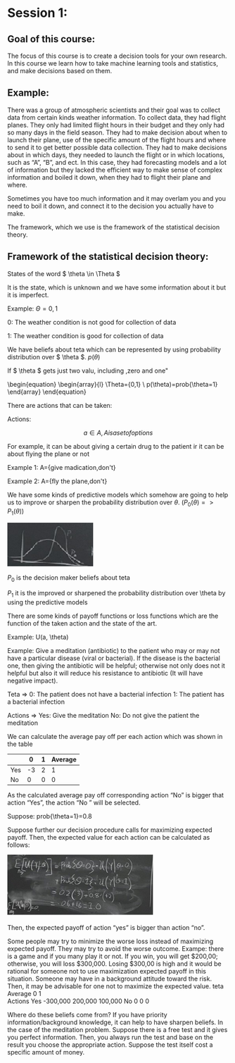 # Session 1:

## Goal of this course:

The focus of this course is to create a decision tools for your own research. In this course we learn how to take machine learning tools and statistics, and make decisions based on them.

## Example: 
There was a group of atmospheric scientists and their goal was to collect data from certain kinds weather information. To collect data, they had flight planes. They only had limited flight hours in their budget and they only had so many days in the field season. They had to make decision about when to launch their plane, use of the specific amount of the flight hours and where to send it to get better possible data collection. They had to make decisions about in which days, they needed to launch the flight or in which locations, such as “A”, “B”, and ect. In this case, they had forecasting models and a lot of information but they lacked the efficient way to make sense of complex information and boiled it down, when they had to flight their plane and where.

Sometimes you have too much information and it may overlam you and you need to boil it down, and connect it to the decision you actually have to make.

The framework, which we use is the framework of the statistical decision theory.
## Framework of the statistical decision theory:

States of the word  $ \theta \in \Theta $  

It is the state, which is unknown and we have some information about it but it is imperfect.

Example:  $\Theta={0,1}$  

0: The weather condition is not good for collection of data

1: The weather condition is good for collection of data

We have beliefs about teta which can be represented by using probability distribution over $ \theta $.  $p(\theta)$  

If $ \theta $  gets just two valu, including ,zero and one"
 
 \begin{equation}
  \begin{array}{l}
    \Theta={0,1} \\ 
     p(\theta)=prob{\theta=1}
  \end{array}
\end{equation}
 
 
There are actions that can be taken:

Actions:

$$a \in A , A is a set of options$$

For example, it can be about giving a certain drug to the patient ir it can be about flying the plane or not

Example 1: A={give madication,don't}

Example 2: A={fly the plane,don't}

 
We have some kinds of predictive models which somehow are going to help us to improve or sharpen the probability distribution over $\theta$.  $(P_{0}(\theta)=>P_{1}(\theta))$
 
 ![1](Picturs/pic_1.png)
 
$P_{0}$ is the decision maker beliefs about teta

$P_{1}$ it is the improved or sharpened the probability distribution over \theta by using the predictive models

There are some kinds of payoff functions or loss functions which are the function of the taken action and the state of the art.  

Example: U(a, \theta)

Example: Give a meditation (antibiotic) to the patient who may or may not have a particular disease (viral or bacterial). If the disease is the bacterial one, then giving the antibiotic will be helpful; otherwise not only does not it helpful but also it will reduce his resistance to antibiotic (It will have negative impact).

Teta => 0: The patient does not have a bacterial infection            1: The patient has a bacterial infection 

Actions => Yes: Give the meditation       No: Do not give the patient the meditation     

We can calculate the average pay off per each action which was shown in the table

 |               | 0             |      1       | Average      |
 | ------------- | ------------- |------------- |------------- |
 |       Yes     | -3            |2             |   1          |
 |       No      | 0             |0             |    0         |


 
As the calculated average pay off corresponding action “No” is bigger that action “Yes”, the action “No ” will be selected.


Suppose: prob{\theta=1}=0.8
 

Suppose further our decision procedure calls for maximizing expected payoff. Then, the expected value for each action can be calculated as follows:
 
 ![1](Picturs/pic_2.png)
 
Then, the expected payoff of action “yes” is bigger than action “no”.

Some people may try to minimize the worse loss instead of maximizing expected payoff. They may try to avoid the worse outcome. 
Exampe: there is a game and if you many play it or not. If you win, you will get $200,00; otherwise, you will loss $300,000. Losing $300,00 is high and it would be rational for someone not to use maximization expected payoff in this situation. Someone may have in a background attitude toward the risk. Then, it may be advisable for one not to maximize the expected value.
		teta	Average
		0	1	
Actions	Yes 	-300,000	200,000	100,000
	No	0	0	0

Where do these beliefs come from?
If you have priority information/background knowledge, it can help to have sharpen beliefs. 
In the case of the meditation problem. Suppose there is a free test and it gives you perfect information. 
Then, you always run the test and base on the result you choose the appropriate action. 
Suppose the test itself cost a specific amount of money.
